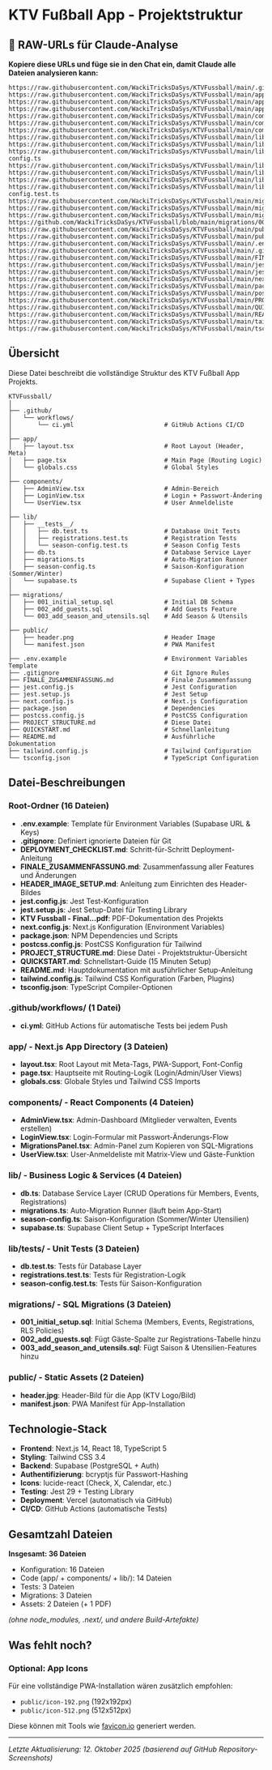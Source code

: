 # KTV Fußball App - Projektstruktur

## 🔗 RAW-URLs für Claude-Analyse

**Kopiere diese URLs und füge sie in den Chat ein, damit Claude alle Dateien analysieren kann:**

```
https://raw.githubusercontent.com/WackiTricksDaSys/KTVFussball/main/.github/workflows/ci.yml
https://raw.githubusercontent.com/WackiTricksDaSys/KTVFussball/main/app/layout.tsx
https://raw.githubusercontent.com/WackiTricksDaSys/KTVFussball/main/app/page.tsx
https://raw.githubusercontent.com/WackiTricksDaSys/KTVFussball/main/app/globals.css
https://raw.githubusercontent.com/WackiTricksDaSys/KTVFussball/main/components/AdminView.tsx
https://raw.githubusercontent.com/WackiTricksDaSys/KTVFussball/main/components/LoginView.tsx
https://raw.githubusercontent.com/WackiTricksDaSys/KTVFussball/main/components/UserView.tsx
https://raw.githubusercontent.com/WackiTricksDaSys/KTVFussball/main/lib/db.ts
https://raw.githubusercontent.com/WackiTricksDaSys/KTVFussball/main/lib/migrations.ts
https://raw.githubusercontent.com/WackiTricksDaSys/KTVFussball/main/lib/season-config.ts
https://raw.githubusercontent.com/WackiTricksDaSys/KTVFussball/main/lib/supabase.ts
https://raw.githubusercontent.com/WackiTricksDaSys/KTVFussball/main/lib/__tests__/db.test.ts
https://raw.githubusercontent.com/WackiTricksDaSys/KTVFussball/main/lib/__tests__/registrations.test.ts
https://raw.githubusercontent.com/WackiTricksDaSys/KTVFussball/main/lib/__tests__/season-config.test.ts
https://raw.githubusercontent.com/WackiTricksDaSys/KTVFussball/main/migrations/001_initial_setup.sql
https://raw.githubusercontent.com/WackiTricksDaSys/KTVFussball/main/migrations/002_add_guests.sql
https://raw.githubusercontent.com/WackiTricksDaSys/KTVFussball/main/migrations/003_add_season_and_utensils.sql
https://github.com/WackiTricksDaSys/KTVFussball/blob/main/migrations/004_add_items_to_registrations.sql
https://raw.githubusercontent.com/WackiTricksDaSys/KTVFussball/main/public/header.png
https://raw.githubusercontent.com/WackiTricksDaSys/KTVFussball/main/public/manifest.json
https://raw.githubusercontent.com/WackiTricksDaSys/KTVFussball/main/.env.example
https://raw.githubusercontent.com/WackiTricksDaSys/KTVFussball/main/.gitignore
https://raw.githubusercontent.com/WackiTricksDaSys/KTVFussball/main/FINALE_ZUSAMMENFASSUNG.md
https://raw.githubusercontent.com/WackiTricksDaSys/KTVFussball/main/jest.config.js
https://raw.githubusercontent.com/WackiTricksDaSys/KTVFussball/main/jest.setup.js
https://raw.githubusercontent.com/WackiTricksDaSys/KTVFussball/main/next.config.js
https://raw.githubusercontent.com/WackiTricksDaSys/KTVFussball/main/package.json
https://raw.githubusercontent.com/WackiTricksDaSys/KTVFussball/main/postcss.config.js
https://raw.githubusercontent.com/WackiTricksDaSys/KTVFussball/main/PROJECT_STRUCTURE.md
https://raw.githubusercontent.com/WackiTricksDaSys/KTVFussball/main/QUICKSTART.md
https://raw.githubusercontent.com/WackiTricksDaSys/KTVFussball/main/README.md
https://raw.githubusercontent.com/WackiTricksDaSys/KTVFussball/main/tailwind.config.js
https://raw.githubusercontent.com/WackiTricksDaSys/KTVFussball/main/tsconfig.json
```


## Übersicht

Diese Datei beschreibt die vollständige Struktur des KTV Fußball App Projekts.

```
KTVFussball/
│
├── .github/
│   └── workflows/
│       └── ci.yml                         # GitHub Actions CI/CD
│
├── app/
│   ├── layout.tsx                         # Root Layout (Header, Meta)
│   ├── page.tsx                           # Main Page (Routing Logic)
│   └── globals.css                        # Global Styles
│
├── components/
│   ├── AdminView.tsx                      # Admin-Bereich
│   ├── LoginView.tsx                      # Login + Passwort-Ändering
│   └── UserView.tsx                       # User Anmeldeliste
│
├── lib/
│   ├── __tests__/
│   │   ├── db.test.ts                     # Database Unit Tests
│   │   ├── registrations.test.ts          # Registration Tests
│   │   └── season-config.test.ts          # Season Config Tests
│   ├── db.ts                              # Database Service Layer
│   ├── migrations.ts                      # Auto-Migration Runner
│   ├── season-config.ts                   # Saison-Konfiguration (Sommer/Winter)
│   └── supabase.ts                        # Supabase Client + Types
│
├── migrations/
│   ├── 001_initial_setup.sql              # Initial DB Schema
│   ├── 002_add_guests.sql                 # Add Guests Feature
│   └── 003_add_season_and_utensils.sql    # Add Season & Utensils
│
├── public/
│   ├── header.png                         # Header Image
│   └── manifest.json                      # PWA Manifest
│
├── .env.example                           # Environment Variables Template
├── .gitignore                             # Git Ignore Rules
├── FINALE_ZUSAMMENFASSUNG.md              # Finale Zusammenfassung
├── jest.config.js                         # Jest Configuration
├── jest.setup.js                          # Jest Setup
├── next.config.js                         # Next.js Configuration
├── package.json                           # Dependencies
├── postcss.config.js                      # PostCSS Configuration
├── PROJECT_STRUCTURE.md                   # Diese Datei
├── QUICKSTART.md                          # Schnellanleitung
├── README.md                              # Ausführliche Dokumentation
├── tailwind.config.js                     # Tailwind Configuration
└── tsconfig.json                          # TypeScript Configuration
```

## Datei-Beschreibungen

### Root-Ordner (16 Dateien)

- **.env.example**: Template für Environment Variables (Supabase URL & Keys)
- **.gitignore**: Definiert ignorierte Dateien für Git
- **DEPLOYMENT_CHECKLIST.md**: Schritt-für-Schritt Deployment-Anleitung
- **FINALE_ZUSAMMENFASSUNG.md**: Zusammenfassung aller Features und Änderungen
- **HEADER_IMAGE_SETUP.md**: Anleitung zum Einrichten des Header-Bildes
- **jest.config.js**: Jest Test-Konfiguration
- **jest.setup.js**: Jest Setup-Datei für Testing Library
- **KTV Fussball - Final...pdf**: PDF-Dokumentation des Projekts
- **next.config.js**: Next.js Konfiguration (Environment Variables)
- **package.json**: NPM Dependencies und Scripts
- **postcss.config.js**: PostCSS Konfiguration für Tailwind
- **PROJECT_STRUCTURE.md**: Diese Datei - Projektstruktur-Übersicht
- **QUICKSTART.md**: Schnellstart-Guide (15 Minuten Setup)
- **README.md**: Hauptdokumentation mit ausführlicher Setup-Anleitung
- **tailwind.config.js**: Tailwind CSS Konfiguration (Farben, Plugins)
- **tsconfig.json**: TypeScript Compiler-Optionen

### .github/workflows/ (1 Datei)

- **ci.yml**: GitHub Actions für automatische Tests bei jedem Push

### app/ - Next.js App Directory (3 Dateien)

- **layout.tsx**: Root Layout mit Meta-Tags, PWA-Support, Font-Config
- **page.tsx**: Hauptseite mit Routing-Logik (Login/Admin/User Views)
- **globals.css**: Globale Styles und Tailwind CSS Imports

### components/ - React Components (4 Dateien)

- **AdminView.tsx**: Admin-Dashboard (Mitglieder verwalten, Events erstellen)
- **LoginView.tsx**: Login-Formular mit Passwort-Änderungs-Flow
- **MigrationsPanel.tsx**: Admin-Panel zum Kopieren von SQL-Migrations
- **UserView.tsx**: User-Anmeldeliste mit Matrix-View und Gäste-Funktion

### lib/ - Business Logic & Services (4 Dateien)

- **db.ts**: Database Service Layer (CRUD Operations für Members, Events, Registrations)
- **migrations.ts**: Auto-Migration Runner (läuft beim App-Start)
- **season-config.ts**: Saison-Konfiguration (Sommer/Winter Utensilien)
- **supabase.ts**: Supabase Client Setup + TypeScript Interfaces

### lib/__tests__/ - Unit Tests (3 Dateien)

- **db.test.ts**: Tests für Database Layer
- **registrations.test.ts**: Tests für Registration-Logik
- **season-config.test.ts**: Tests für Saison-Konfiguration

### migrations/ - SQL Migrations (3 Dateien)

- **001_initial_setup.sql**: Initial Schema (Members, Events, Registrations, RLS Policies)
- **002_add_guests.sql**: Fügt Gäste-Spalte zur Registrations-Tabelle hinzu
- **003_add_season_and_utensils.sql**: Fügt Saison & Utensilien-Features hinzu

### public/ - Static Assets (2 Dateien)

- **header.jpg**: Header-Bild für die App (KTV Logo/Bild)
- **manifest.json**: PWA Manifest für App-Installation

## Technologie-Stack

- **Frontend**: Next.js 14, React 18, TypeScript 5
- **Styling**: Tailwind CSS 3.4
- **Backend**: Supabase (PostgreSQL + Auth)
- **Authentifizierung**: bcryptjs für Passwort-Hashing
- **Icons**: lucide-react (Check, X, Calendar, etc.)
- **Testing**: Jest 29 + Testing Library
- **Deployment**: Vercel (automatisch via GitHub)
- **CI/CD**: GitHub Actions (automatische Tests)

## Gesamtzahl Dateien

**Insgesamt: 36 Dateien**
- Konfiguration: 16 Dateien
- Code (app/ + components/ + lib/): 14 Dateien
- Tests: 3 Dateien
- Migrations: 3 Dateien
- Assets: 2 Dateien (+ 1 PDF)

*(ohne node_modules, .next/, und andere Build-Artefakte)*

## Was fehlt noch?

### Optional: App Icons
Für eine vollständige PWA-Installation wären zusätzlich empfohlen:
- `public/icon-192.png` (192x192px)
- `public/icon-512.png` (512x512px)

Diese können mit Tools wie [favicon.io](https://favicon.io) generiert werden.

---

*Letzte Aktualisierung: 12. Oktober 2025 (basierend auf GitHub Repository-Screenshots)*
